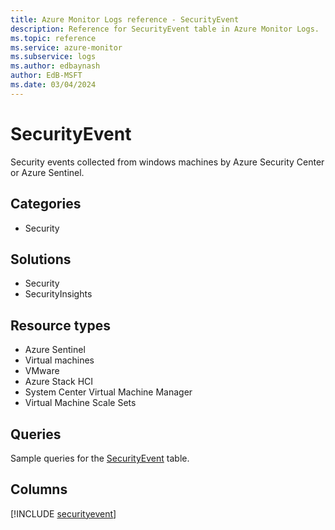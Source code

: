 ```yaml
---
title: Azure Monitor Logs reference - SecurityEvent
description: Reference for SecurityEvent table in Azure Monitor Logs.
ms.topic: reference
ms.service: azure-monitor
ms.subservice: logs
ms.author: edbaynash
author: EdB-MSFT
ms.date: 03/04/2024
---
```


# SecurityEvent

Security events collected from windows machines by Azure Security Center or Azure Sentinel.


## Categories

- Security

## Solutions

- Security
- SecurityInsights

## Resource types

- Azure Sentinel
- Virtual machines
- VMware
- Azure Stack HCI
- System Center Virtual Machine Manager
- Virtual Machine Scale Sets

## Queries

 Sample queries for the [SecurityEvent](/azure/azure-monitor/reference/queries/securityevent) table.


## Columns
  
[!INCLUDE [securityevent](.././tables/includes/securityevent-include.md)]

